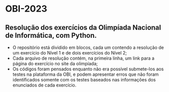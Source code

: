 # OBI-2023
 Resolução dos exercícios da Olimpíada Nacional de Informática, com Python.
---
* O repositório está dividido em blocos, cada um contendo a resolução de um exercício do Nível 1 e de dois exercícios do Nível 2;
* Cada arquivo de resolução contém, na primeira linha, um link para a página do exercício no site da olimpíada;
* Os códigos foram pensados enquanto não era possível submete-los aos testes na plataforma da OBI, e podem apresentar erros que não foram identificados somente com os testes baseados nas informações dos enunciados de cada exercício.
